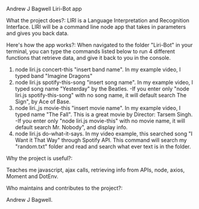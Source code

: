 Andrew J Bagwell Liri-Bot app

What the project does?:
LIRI is a Language Interpretation and Recognition Interface. LIRI will be a command line node app that takes in parameters and gives you back data.

Here's how the app works?:
When navigated to the folder "Liri-Bot" in your terminal, you can type the commands listed below to run 4 different functions that retrieve data, and give it back to you in the console.

1) node liri.js concert-this "insert band name". In my example video, I typed band "Imagine Dragons"
2) node liri.js spotify-this-song "insert song name". In my example video, I typed song name "Yesterday" by the Beatles.
   -If you enter only "node liri.js spotify-this-song" with no song name, it will default search The Sign", by Ace of Base.
3) node liri.,js movie-this "insert movie name". In my example video, I typed name "The Fall". This is a great movie by Director: Tarsem Singh. 
   -If you enter only "node liri.js movie-this" with no movie name, it will default search Mr. Nobody", and display info.
4) node liri.js do-what-it-says. In my video example, this searched song "I Want it That Way" through Spotify API. 
This command will search my "random.txt" folder and read and search what ever text is in the folder.

Why the project is useful?:

Teaches me javascript, ajax calls, retrieving info from APIs, node, axios, Moment and DotEnv.

Who maintains and contributes to the project?:

Andrew J Bagwell.
